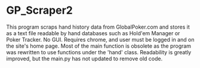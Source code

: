 # GP_Scraper2
This program scraps hand history data from GlobalPoker.com and stores it as a text file readable by hand databases such as Hold'em Manager or Poker Tracker. 
No GUI. Requires chrome, and user must be logged in and on the site's home page. 
Most of the main function is obsolete as the program was rewritten to use functions under the 'hand' class. Readability is greatly improved, but the main.py has not updated to remove old code.  
